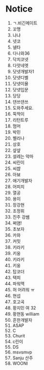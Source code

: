 # Notice

1. ㄱ.비긴메이트 
2. 꼬맹
3. 냐냐
4. 넷코
5. 넬타
6. 다나와36
7. 닥치코넷
8. 다앗네엣
9. 닷넷개발자1
10. 닷넷디벨
11. 닷넷이욜
12. 닷넷입문
13. 당당
14. 댄쓰댄쓰
15. 도와주세요.
16. 뚝딱이
17. 리턴트루
18. 멈머
19. 박민
20. 벨리나
21. 상호
22. 샾샾
23. 설레는 악마
24. 씨린이
25. 씨썁
26. 아뵤
27. 애기개발자
28. 어피치
29. 열공
30. 용이
31. 장강현
32. 조정휘
33. 진주 강쌤
34. 쩌염!
35. 초보자
36. 카와
37. 커밋
38. 키라키
39. 키웅
40. 키라키
41. 키웅
42. 탑코더
43. 택피
44. 파워맥
45. 허 어려워 ㅠ
46. 현섭
47. 호고곡
48. 황지민 여 32
48. 황현동 william
49. 흔한개발자
50. ASAP
51. C
52. Churit
53. c린이
54. DS
55. msvsmvp
56. Sanju 산주
57. WOONI
